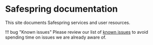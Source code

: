 # Safespring documentation

This site documents Safespring services and user resources.

!!! bug "Known issues"
    Please review our list of [known issues][ki] to avoid spending time on issues
    we are already aware of.

[ki]:status/#known-issues

